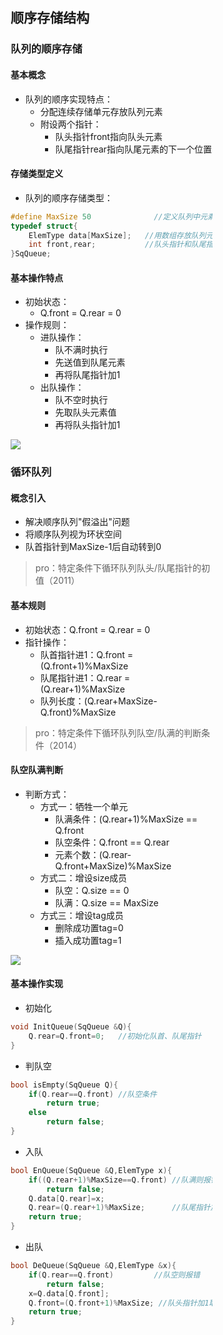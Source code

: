 <div style="float: left; width: 64%; padding: 1%;">

## 顺序存储结构  

### 队列的顺序存储  

#### 基本概念
* 队列的顺序实现特点：
  * 分配连续存储单元存放队列元素
  * 附设两个指针：
    * 队头指针front指向队头元素
    * 队尾指针rear指向队尾元素的下一个位置

#### 存储类型定义
* 队列的顺序存储类型：

```c
#define MaxSize 50              //定义队列中元素的最大个数
typedef struct{
    ElemType data[MaxSize];   //用数组存放队列元素
    int front,rear;           //队头指针和队尾指针
}SqQueue;
```


#### 基本操作特点
* 初始状态：
  * Q.front = Q.rear = 0
* 操作规则：
  * 进队操作：
    * 队不满时执行
    * 先送值到队尾元素
    * 再将队尾指针加1
  * 出队操作：
    * 队不空时执行
    * 先取队头元素值
    * 再将队头指针加1

![](https://cdn-mineru.openxlab.org.cn/model-mineru/prod/e760968acf7af6ebf1dbb79c2ec260ef38948b9bfa862117879af3c154b72de2.jpg)  

### 循环队列  

#### 概念引入
* 解决顺序队列"假溢出"问题
* 将顺序队列视为环状空间
* 队首指针到MaxSize-1后自动转到0

> pro：特定条件下循环队列队头/队尾指针的初值（2011）  

#### 基本规则
* 初始状态：Q.front = Q.rear = 0
* 指针操作：
  * 队首指针进1：Q.front = (Q.front+1)%MaxSize
  * 队尾指针进1：Q.rear = (Q.rear+1)%MaxSize
  * 队列长度：(Q.rear+MaxSize-Q.front)%MaxSize

> pro：特定条件下循环队列队空/队满的判断条件（2014）  

#### 队空队满判断
* 判断方式：
  * 方式一：牺牲一个单元
    * 队满条件：(Q.rear+1)%MaxSize == Q.front
    * 队空条件：Q.front == Q.rear
    * 元素个数：(Q.rear-Q.front+MaxSize)%MaxSize
  * 方式二：增设size成员
    * 队空：Q.size == 0
    * 队满：Q.size == MaxSize
  * 方式三：增设tag成员
    * 删除成功置tag=0
    * 插入成功置tag=1

![](https://cdn-mineru.openxlab.org.cn/model-mineru/prod/3b778995860d2f05b33eca711357acb81d2a1bb530366b1912ac965859336dc2.jpg)  

#### 基本操作实现


- 初始化

```cpp
void InitQueue(SqQueue &Q){
    Q.rear=Q.front=0;   //初始化队首、队尾指针
}
```

- 判队空

```cpp
bool isEmpty(SqQueue Q){
    if(Q.rear==Q.front) //队空条件
        return true;
    else
        return false;
}
```

- 入队

```cpp
bool EnQueue(SqQueue &Q,ElemType x){
    if((Q.rear+1)%MaxSize==Q.front) //队满则报错
        return false;
    Q.data[Q.rear]=x;
    Q.rear=(Q.rear+1)%MaxSize;      //队尾指针加1取模
    return true;
}
```

- 出队

```cpp
bool DeQueue(SqQueue &Q,ElemType &x){
    if(Q.rear==Q.front)         //队空则报错
        return false;
    x=Q.data[Q.front];
    Q.front=(Q.front+1)%MaxSize; //队头指针加1取模
    return true;
}
```
</div>
<div style="float: right; width: 26%; padding: 1%;">

</div>
<div style="clear: both;"></div>
